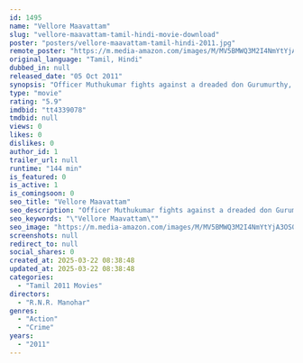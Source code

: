 ```yaml
---
id: 1495
name: "Vellore Maavattam"
slug: "vellore-maavattam-tamil-hindi-movie-download"
poster: "posters/vellore-maavattam-tamil-hindi-2011.jpg"
remote_poster: "https://m.media-amazon.com/images/M/MV5BMWQ3M2I4NmYtYjA3OS00OWM0LWFlY2MtYTZjOGY2NWJiNTRiXkEyXkFqcGdeQXVyMjM5NDY4NzU@._V1_SX300.jpg"
original_language: "Tamil, Hindi"
dubbed_in: null
released_date: "05 Oct 2011"
synopsis: "Officer Muthukumar fights against a dreaded don Gurumurthy, but soon he gets embroiled in a brawl with the corrupt system, following the death of Gurumurthy."
type: "movie"
rating: "5.9"
imdbid: "tt4339078"
tmdbid: null
views: 0
likes: 0
dislikes: 0
author_id: 1
trailer_url: null
runtime: "144 min"
is_featured: 0
is_active: 1
is_comingsoon: 0
seo_title: "Vellore Maavattam"
seo_description: "Officer Muthukumar fights against a dreaded don Gurumurthy, but soon he gets embroiled in a brawl with the corrupt system, following the death of Gurumurthy."
seo_keywords: "\"Vellore Maavattam\""
seo_image: "https://m.media-amazon.com/images/M/MV5BMWQ3M2I4NmYtYjA3OS00OWM0LWFlY2MtYTZjOGY2NWJiNTRiXkEyXkFqcGdeQXVyMjM5NDY4NzU@._V1_SX300.jpg"
screenshots: null
redirect_to: null
social_shares: 0
created_at: 2025-03-22 08:38:48
updated_at: 2025-03-22 08:38:48
categories:
  - "Tamil 2011 Movies"
directors:
  - "R.N.R. Manohar"
genres:
  - "Action"
  - "Crime"
years:
  - "2011"
---
```

